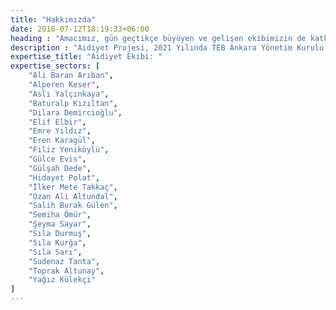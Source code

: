 ```yaml
---
title: "Hakkımızda"
date: 2018-07-12T18:19:33+06:00
heading : "Amacımız, gün geçtikçe büyüyen ve gelişen ekibimizin de katkılarıyla projemizi sürekli kılmak ve uzun yıllar bu vizyonu sürdürebilmek, temelini attığımız bu organizasyonun üzerine eklenerek yeni başarılara imza atılmasını sağlayabilmektir."
description : "Aidiyet Projesi, 2021 Yılında TEB Ankara Yönetim Kurulu’nun öncülüğünde ortaya çıkmıştır. Türk Eğitim Derneği’nin burs sistemine dahil olan ve Ankara’da öğrenimini sürdüren üniversite öğrencilerinden oluşan projenin amacı, 7’den 70’e herkesin ilgisini çekecek içerikleri oluşturmak, tasarlamak, bu sayede tanınırlığını arttırmak ve öğrencilerin kendini geliştireceği bir ortam oluşturmaktır. Bu doğrultuda bağımsız bir şekilde yoluna devam eden Aidiyet, dönemlik çıkardığı Aidiyet Bülten, içeriklerine ve bültenlerine yer verdiği internet sitesi ve paylaşımlarını yaptığı instagram sayfasından oluşmaktadır. Aktif olarak 20-30 kişiden oluşan bir ekibin yürüttüğü bu proje hakkında ayrıntılı bilgi almak veya bizlere ulaşmak için bizlere e-posta adresimizden ulaşabilirsiniz."
expertise_title: "Aidiyet Ekibi: "
expertise_sectors: [
    "Ali Baran Arıban", 
    "Alperen Keser", 
    "Aslı Yalçınkaya", 
    "Baturalp Kızıltan",
    "Dilara Demircioğlu", 
    "Elif Elbir",
    "Emre Yıldız", 
    "Eren Karagül", 
    "Filiz Yeniköylü", 
    "Gülce Evis",
    "Gülşah Dede", 
    "Hidayet Polat", 
    "İlker Mete Takkaç", 
    "Ozan Ali Altundal",
    "Salih Burak Gülen",
    "Semiha Ömür", 
    "Şeyma Sayar", 
    "Sıla Durmuş", 
    "Sıla Kurğa",
    "Sıla Sarı", 
    "Sudenaz Tanta", 
    "Toprak Altunay",
    "Yağız Külekçi"
]
---
```


